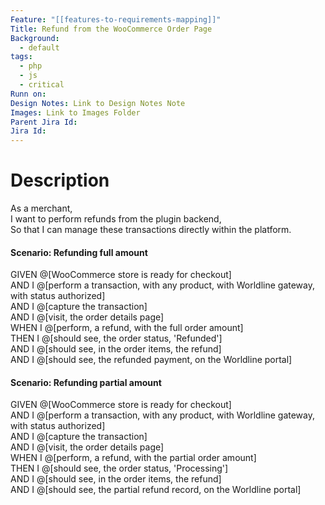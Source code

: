 ```yaml
---
Feature: "[[features-to-requirements-mapping]]"
Title: Refund from the WooCommerce Order Page
Background:
  - default
tags:
  - php
  - js
  - critical
Runn on: 
Design Notes: Link to Design Notes Note
Images: Link to Images Folder
Parent Jira Id: 
Jira Id: 
---
```


# Description

As a merchant,  
I want to perform refunds from the plugin backend,  
So that I can manage these transactions directly within the platform.

#### Scenario: Refunding full amount

GIVEN @[WooCommerce store is ready for checkout]  
AND I @[perform a transaction, with any product, with Worldline gateway, with status authorized]  
AND I @[capture the transaction]  
AND I @[visit, the order details page]  
WHEN I @[perform, a refund, with the full order amount]  
THEN I @[should see, the order status, 'Refunded']  
AND I @[should see, in the order items, the refund]  
AND I @[should see, the refunded payment, on the Worldline portal]

#### Scenario: Refunding partial amount

GIVEN @[WooCommerce store is ready for checkout]  
AND I @[perform a transaction, with any product, with Worldline gateway, with status authorized]  
AND I @[capture the transaction]  
AND I @[visit, the order details page]  
WHEN I @[perform, a refund, with the partial order amount]  
THEN I @[should see, the order status, 'Processing']  
AND I @[should see, in the order items, the refund]  
AND I @[should see, the partial refund record, on the Worldline portal]
